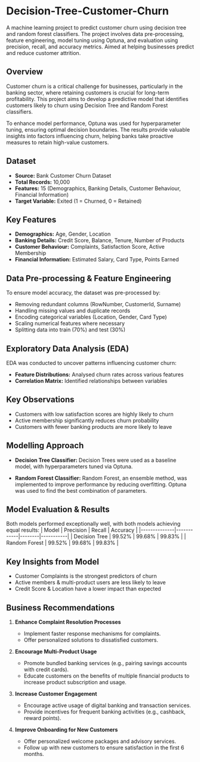 # Decision-Tree-Customer-Churn
A machine learning project to predict customer churn using decision tree and random forest classifiers. The project involves data pre-processing, feature engineering, model tuning using Optuna, and evaluation using precision, recall, and accuracy metrics. Aimed at helping businesses predict and reduce customer attrition.

## Overview
Customer churn is a critical challenge for businesses, particularly in the banking sector, where retaining customers is crucial for long-term profitability. This project aims to develop a predictive model that identifies customers likely to churn using Decision Tree and Random Forest classifiers.

To enhance model performance, Optuna was used for hyperparameter tuning, ensuring optimal decision boundaries. The results provide valuable insights into factors influencing churn, helping banks take proactive measures to retain high-value customers.

## Dataset
- **Source:** Bank Customer Churn Dataset
- **Total Records:** 10,000
- **Features:** 15 (Demographics, Banking Details, Customer Behaviour, Financial Information)
- **Target Variable:** Exited (1 = Churned, 0 = Retained)

## Key Features
- **Demographics:** Age, Gender, Location
- **Banking Details:** Credit Score, Balance, Tenure, Number of Products
- **Customer Behaviour:** Complaints, Satisfaction Score, Active Membership
- **Financial Information:** Estimated Salary, Card Type, Points Earned

## Data Pre-processing & Feature Engineering
To ensure model accuracy, the dataset was pre-processed by:
- Removing redundant columns (RowNumber, CustomerId, Surname)
- Handling missing values and duplicate records
- Encoding categorical variables (Location, Gender, Card Type)
- Scaling numerical features where necessary
- Splitting data into train (70%) and test (30%)

## Exploratory Data Analysis (EDA)
EDA was conducted to uncover patterns influencing customer churn:
- **Feature Distributions:** Analysed churn rates across various features
- **Correlation Matrix:** Identified relationships between variables

## Key Observations
- Customers with low satisfaction scores are highly likely to churn
- Active membership significantly reduces churn probability
- Customers with fewer banking products are more likely to leave

## Modelling Approach
- **Decision Tree Classifier:** Decision Trees were used as a baseline model, with hyperparameters tuned via Optuna.

- **Random Forest Classifier:** Random Forest, an ensemble method, was implemented to improve performance by reducing overfitting. Optuna was used to find the best combination of parameters.

## Model Evaluation & Results
Both models performed exceptionally well, with both models achieving equal results:
| Model | Precision | Recall | Accuracy |
|--------------|------------|--------|-----------|
| Decision Tree | 99.52% | 99.68% | 99.83% |
| Random Forest | 99.52% | 99.68% | 99.83% |

## Key Insights from Model
- Customer Complaints is the strongest predictors of churn
- Active members & multi-product users are less likely to leave
- Credit Score & Location have a lower impact than expected

## Business Recommendations
1. **Enhance Complaint Resolution Processes**
	- Implement faster response mechanisms for complaints.
	- Offer personalized solutions to dissatisfied customers.

2. **Encourage Multi-Product Usage**
	- Promote bundled banking services (e.g., pairing savings accounts with credit cards).
	- Educate customers on the benefits of multiple financial products to increase product subscription and usage.

3. **Increase Customer Engagement**
	- Encourage active usage of digital banking and transaction services.
	- Provide incentives for frequent banking activities (e.g., cashback, reward points).

4. **Improve Onboarding for New Customers**
	- Offer personalized welcome packages and advisory services.
	- Follow up with new customers to ensure satisfaction in the first 6 months.